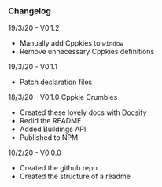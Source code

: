 ### Changelog

19/3/20 - V0.1.2

- Manually add Cppkies to `window`
- Remove unnecessary Cppkies definitions

19/3/20 - V0.1.1

- Patch declaration files

18/3/20 - V0.1.0 Cppkie Crumbles

- Created these lovely docs with [Docsify](https://docsify.js.org/#/)
- Redid the README
- Added Buildings API
- Published to NPM

10/2/20 - V0.0.0

- Created the github repo
- Created the structure of a readme
